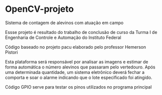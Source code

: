 # OpenCV-projeto
Sistema de contagem de alevinos com atuação em campo

Essse projeto é resultado do trabalho de conclusão de curso da Turma I de Engenharia de Controle e Automação do Instituto Federal

Código baseado no projeto pacu elaborado pelo professor Hemerson Pistori

Esta plataforma será responsável por analisar as imagens e estimar de forma automática o número alevinos que passaram pelo vertedouro.
Após uma determinada quantidade, um sistema eletrônico deverá fechar a comporta e soar o alarme indicando que o lote especificado foi
atingido.

Código GPIO serve para testar os pinos utilizados no programa principal


